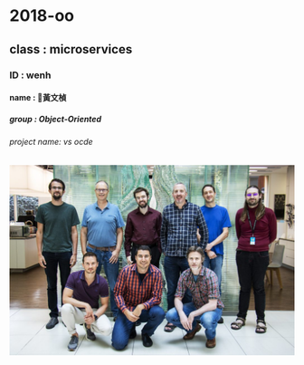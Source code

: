 # 2018-oo

## class : microservices

### ID : wenh       

#### name : 黃文楨

##### group : Object-Oriented

###### project name: vs ocde

![Image of Yaktocat](Infer.NET_team-1024x683.jpg)
